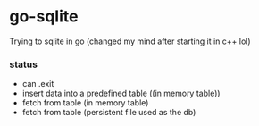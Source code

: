 # go-sqlite

Trying to sqlite in go (changed my mind after starting it in c++ lol)

### status 

- can .exit 
- insert data into a predefined table ((in memory table))
- fetch from table (in memory table)
- fetch from table (persistent file used as the db)

